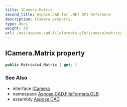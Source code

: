 ```yaml
---
title: ICamera.Matrix
second_title: Aspose.CAD for .NET API Reference
description: ICamera property. 
type: docs
weight: 30
url: /net/aspose.cad.fileformats.glb/icamera/matrix/
---
```

## ICamera.Matrix property

```csharp
public Matrix4x4 Matrix { get; }
```

### See Also

* interface [ICamera](../)
* namespace [Aspose.CAD.FileFormats.GLB](../../icamera/)
* assembly [Aspose.CAD](../../../)



